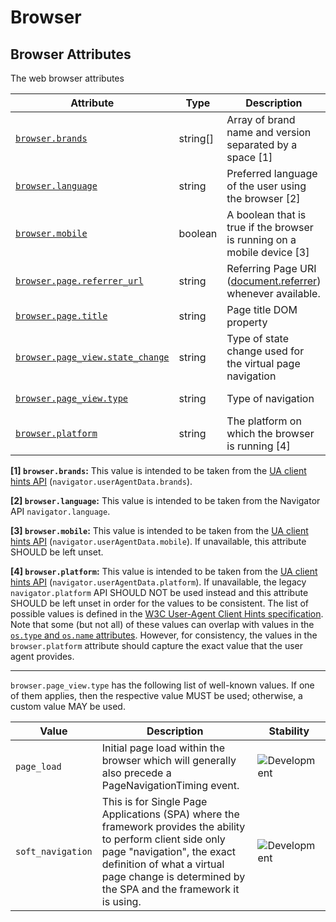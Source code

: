 <!-- NOTE: THIS FILE IS AUTOGENERATED. DO NOT EDIT BY HAND. -->
<!-- see templates/registry/markdown/attribute_namespace.md.j2 -->

# Browser

## Browser Attributes

The web browser attributes

| Attribute | Type | Description | Examples | Stability |
|---|---|---|---|---|
| <a id="browser-brands" href="#browser-brands">`browser.brands`</a> | string[] | Array of brand name and version separated by a space [1] | `[" Not A;Brand 99", "Chromium 99", "Chrome 99"]` | ![Development](https://img.shields.io/badge/-development-blue) |
| <a id="browser-language" href="#browser-language">`browser.language`</a> | string | Preferred language of the user using the browser [2] | `en`; `en-US`; `fr`; `fr-FR` | ![Development](https://img.shields.io/badge/-development-blue) |
| <a id="browser-mobile" href="#browser-mobile">`browser.mobile`</a> | boolean | A boolean that is true if the browser is running on a mobile device [3] |  | ![Development](https://img.shields.io/badge/-development-blue) |
| <a id="browser-page-referrer-url" href="#browser-page-referrer-url">`browser.page.referrer_url`</a> | string | Referring Page URI ([document.referrer](https://developer.mozilla.org/en-US/docs/Web/API/Document/referrer)) whenever available. | `https://en.wikipedia.org/wiki/Main_Page` | ![Development](https://img.shields.io/badge/-development-blue) |
| <a id="browser-page-title" href="#browser-page-title">`browser.page.title`</a> | string | Page title DOM property | `Home`; `Checkout` | ![Development](https://img.shields.io/badge/-development-blue) |
| <a id="browser-page-view-state-change" href="#browser-page-view-state-change">`browser.page_view.state_change`</a> | string | Type of state change used for the virtual page navigation | `pushState`; `replaceState` | ![Development](https://img.shields.io/badge/-development-blue) |
| <a id="browser-page-view-type" href="#browser-page-view-type">`browser.page_view.type`</a> | string | Type of navigation | `page_load`; `soft_navigation` | ![Development](https://img.shields.io/badge/-development-blue) |
| <a id="browser-platform" href="#browser-platform">`browser.platform`</a> | string | The platform on which the browser is running [4] | `Windows`; `macOS`; `Android` | ![Development](https://img.shields.io/badge/-development-blue) |

**[1] `browser.brands`:** This value is intended to be taken from the [UA client hints API](https://wicg.github.io/ua-client-hints/#interface) (`navigator.userAgentData.brands`).

**[2] `browser.language`:** This value is intended to be taken from the Navigator API `navigator.language`.

**[3] `browser.mobile`:** This value is intended to be taken from the [UA client hints API](https://wicg.github.io/ua-client-hints/#interface) (`navigator.userAgentData.mobile`). If unavailable, this attribute SHOULD be left unset.

**[4] `browser.platform`:** This value is intended to be taken from the [UA client hints API](https://wicg.github.io/ua-client-hints/#interface) (`navigator.userAgentData.platform`). If unavailable, the legacy `navigator.platform` API SHOULD NOT be used instead and this attribute SHOULD be left unset in order for the values to be consistent.
The list of possible values is defined in the [W3C User-Agent Client Hints specification](https://wicg.github.io/ua-client-hints/#sec-ch-ua-platform). Note that some (but not all) of these values can overlap with values in the [`os.type` and `os.name` attributes](./os.md). However, for consistency, the values in the `browser.platform` attribute should capture the exact value that the user agent provides.

---

`browser.page_view.type` has the following list of well-known values. If one of them applies, then the respective value MUST be used; otherwise, a custom value MAY be used.

| Value  | Description | Stability |
|---|---|---|
| `page_load` | Initial page load within the browser which will generally also precede a PageNavigationTiming event. | ![Development](https://img.shields.io/badge/-development-blue) |
| `soft_navigation` | This is for Single Page Applications (SPA) where the framework provides the ability to perform client side only page "navigation", the exact definition of what a virtual page change is determined by the SPA and the framework it is using. | ![Development](https://img.shields.io/badge/-development-blue) |
